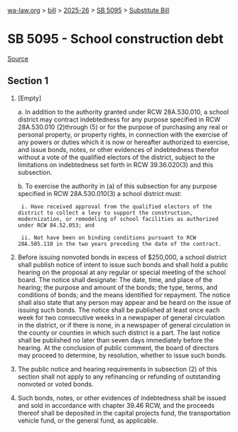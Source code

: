 [wa-law.org](/) > [bill](/bill/) > [2025-26](/bill/2025-26/) > [SB 5095](/bill/2025-26/sb/5095/) > [Substitute Bill](/bill/2025-26/sb/5095/S/)

# SB 5095 - School construction debt

[Source](http://lawfilesext.leg.wa.gov/biennium/2025-26/Pdf/Bills/Senate%20Bills/5095-S.pdf)

## Section 1
1. [Empty]

    a. In addition to the authority granted under RCW 28A.530.010, a school district may contract indebtedness for any purpose specified in RCW 28A.530.010 (2)through (5) or for the purpose of purchasing any real or personal property, or property rights, in connection with the exercise of any powers or duties which it is now or hereafter authorized to exercise, and issue bonds, notes, or other evidences of indebtedness therefor without a vote of the qualified electors of the district, subject to the limitations on indebtedness set forth in RCW 39.36.020(3) and this subsection.

    b. To exercise the authority in (a) of this subsection for any purpose specified in RCW 28A.530.010(3) a school district must:

        i. Have received approval from the qualified electors of the district to collect a levy to support the construction, modernization, or remodeling of school facilities as authorized under RCW 84.52.053; and

        ii. Not have been on binding conditions pursuant to RCW 28A.505.110 in the two years preceding the date of the contract.

2. Before issuing nonvoted bonds in excess of $250,000, a school district shall publish notice of intent to issue such bonds and shall hold a public hearing on the proposal at any regular or special meeting of the school board. The notice shall designate: The date, time, and place of the hearing; the purpose and amount of the bonds; the type, terms, and conditions of bonds; and the means identified for repayment. The notice shall also state that any person may appear and be heard on the issue of issuing such bonds. The notice shall be published at least once each week for two consecutive weeks in a newspaper of general circulation in the district, or if there is none, in a newspaper of general circulation in the county or counties in which such district is a part. The last notice shall be published no later than seven days immediately before the hearing. At the conclusion of public comment, the board of directors may proceed to determine, by resolution, whether to issue such bonds.

3. The public notice and hearing requirements in subsection (2) of this section shall not apply to any refinancing or refunding of outstanding nonvoted or voted bonds.

4. Such bonds, notes, or other evidences of indebtedness shall be issued and sold in accordance with chapter 39.46 RCW, and the proceeds thereof shall be deposited in the capital projects fund, the transportation vehicle fund, or the general fund, as applicable.
